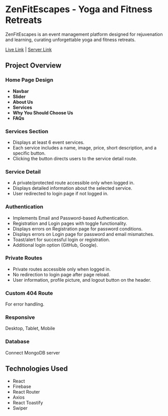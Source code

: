 # ZenFitEscapes - Yoga and Fitness Retreats

ZenFitEscapes is an event management platform designed for rejuvenation and learning, curating unforgettable yoga and fitness retreats.


[Live Link](https://yoga-and-fitness-retreat-e3434.web.app) | [Server Link](https://github.com/Shabnaz21/Yoga-and-Fitness-Retreats-server)

## Project Overview

### Home Page Design
- <strong>Navbar</strong>
- <strong>Slider</strong>
- <strong>About Us</strong>
- <strong>Services</strong>
- <strong>Why You Should Choose Us</strong>
- <strong>FAQs</strong>

### Services Section
- Displays at least 6 event services.
- Each service includes a name, image, price, short description, and a specific button.
- Clicking the button directs users to the service detail route.

### Service Detail 
- A private/protected route accessible only when logged in.
- Displays detailed information about the selected service.
- User redirected to login page if not logged in.

### Authentication
- Implements Email and Password-based Authentication.
- Registration and Login pages with toggle functionality.
- Displays errors on Registration page for password conditions.
- Displays errors on Login page for password and email mismatches.
- Toast/alert for successful login or registration.
- Additional login option (GitHub, Google).

### Private Routes
- Private routes accessible only when logged in.
- No redirection to login page after page reload.
- User information, profile picture, and logout button on the header.

### Custom 404 Route 
For error handling.

### Responsive 
Desktop, Tablet, Mobile

### Database
Connect MongoDB server

## Technologies Used
- React
- Firebase
- React Router
- Axios
- React Toastify
- Swiper
